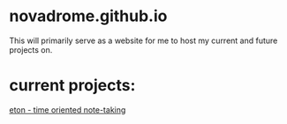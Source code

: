 # novadrome.github.io
This will primarily serve as a website for me to host my current and future projects on.

# current projects:
[eton - time oriented note-taking](https://novadrome.github.io/eton "eton - time oriented note-taking")
